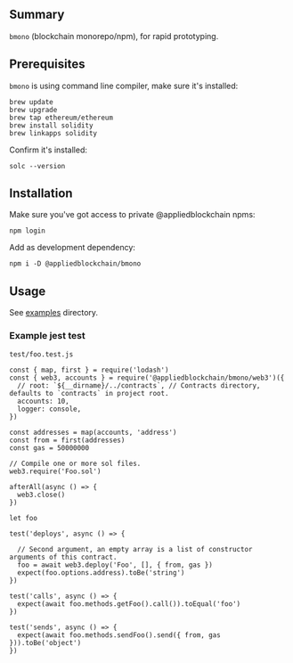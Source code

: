 
## Summary

`bmono` (blockchain monorepo/npm), for rapid prototyping.

## Prerequisites

`bmono` is using command line compiler, make sure it's installed:

    brew update
    brew upgrade
    brew tap ethereum/ethereum
    brew install solidity
    brew linkapps solidity

Confirm it's installed:

    solc --version

## Installation

Make sure you've got access to private @appliedblockchain npms:

    npm login

Add as development dependency:

    npm i -D @appliedblockchain/bmono

## Usage

See [examples](./examples) directory.

### Example jest test

`test/foo.test.js`

    const { map, first } = require('lodash')
    const { web3, accounts } = require('@appliedblockchain/bmono/web3')({
      // root: `${__dirname}/../contracts`, // Contracts directory, defaults to `contracts` in project root.
      accounts: 10,
      logger: console,
    })

    const addresses = map(accounts, 'address')
    const from = first(addresses)
    const gas = 50000000

    // Compile one or more sol files.
    web3.require('Foo.sol')

    afterAll(async () => {
      web3.close()
    })

    let foo

    test('deploys', async () => {

      // Second argument, an empty array is a list of constructor arguments of this contract.
      foo = await web3.deploy('Foo', [], { from, gas })
      expect(foo.options.address).toBe('string')
    })

    test('calls', async () => {
      expect(await foo.methods.getFoo().call()).toEqual('foo')
    })

    test('sends', async () => {
      expect(await foo.methods.sendFoo().send({ from, gas })).toBe('object')
    })
